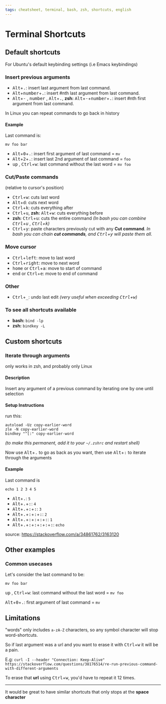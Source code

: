 ```yaml
---
tags: cheatsheet, terminal, bash, zsh, shortcuts, english
---
```


# Terminal Shortcuts

## Default shortcuts

For Ubuntu's default keybinding settings (i.e Emacs keybindings)

### Insert previous arguments

- <kbd>Alt</kbd>+<kbd>.</kbd>: insert last argument from last command.
- <kbd>Alt</kbd>+<kbd>number</kbd>+<kbd>.</kbd>: insert #nth last argument from last command.
- <kbd>Alt</kbd>+<kbd>-</kbd> , <kbd>number</kbd> , <kbd>Alt</kbd>+<kbd>.</kbd>, **zsh:** <kbd>Alt</kbd>+<kbd>-</kbd>+<kbd>number</kbd>+<kbd>.</kbd>: insert #nth first argument from last command.

In Linux you can repeat commands to go back in history

#### Example

Last command is:

    mv foo bar

- <kbd>Alt</kbd>+<kbd>0</kbd>+<kbd>.</kbd>: insert first argument of last command = `mv`
- <kbd>Alt</kbd>+<kbd>2</kbd>+<kbd>.</kbd>: insert last 2nd argument of last command = `foo`
- <kbd>up</kbd> , <kbd>Ctrl</kbd>+<kbd>w</kbd>: last command without the last word = `mv foo`

### Cut/Paste commands

(relative to cursor's position)

- <kbd>Ctrl</kbd>+<kbd>w</kbd>: cuts last word
- <kbd>Alt</kbd>+<kbd>d</kbd>: cuts next word
- <kbd>Ctrl</kbd>+<kbd>k</kbd>: cuts everything after
- <kbd>Ctrl</kbd>+<kbd>u</kbd>, **zsh:** <kbd>Alt</kbd>+<kbd>w</kbd>: cuts everything before
- **zsh:** <kbd>Ctrl</kbd>+<kbd>u</kbd>: cuts the entire command *(In bash you can combine <kbd>Ctrl</kbd>+<kbd>u</kbd> , <kbd>Ctrl</kbd>+<kbd>k</kbd>)*
- <kbd>Ctrl</kbd>+<kbd>y</kbd>: paste characters previously cut with any **Cut command**. *In bash you can chain **cut commands**, and <kbd>Ctrl</kbd>+<kbd>y</kbd> will paste them all.*

### Move cursor

- <kbd>Ctrl</kbd>+<kbd>left</kbd>: move to last word
- <kbd>Ctrl</kbd>+<kbd>right</kbd>: move to next word
- <kbd>home</kbd> or <kbd>Ctrl</kbd>+<kbd>a</kbd>: move to start of command
- <kbd>end</kbd> or <kbd>Ctrl</kbd>+<kbd>e</kbd>: move to end of command

### Other

- <kbd>Ctrl</kbd>+<kbd>_</kbd>: undo last edit *(very useful when exceeding <kbd>Ctrl</kbd>+<kbd>w</kbd>)*

### To see all shortcuts available

- **bash:** `bind -lp`
- **zsh:** `bindkey -L`

## Custom shortcuts

### Iterate through arguments

only works in zsh, and probably only Linux

#### Description

Insert any argument of a previous command by iterating one by one until selection

#### Setup Instructions

run this:

    autoload -Uz copy-earlier-word
    zle -N copy-earlier-word
    bindkey "^[:" copy-earlier-word

*(to make this permanent, add it to your `~/.zshrc` and restart shell)*

Now use <kbd>Alt</kbd>+<kbd>.</kbd> to go as back as you want, then use <kbd>Alt</kbd>+<kbd>:</kbd> to iterate through the arguments

#### Example

Last command is

    echo 1 2 3 4 5

- <kbd>Alt</kbd>+<kbd>.</kbd>: `5`
- <kbd>Alt</kbd>+<kbd>.</kbd>+<kbd>:</kbd>: `4`
- <kbd>Alt</kbd>+<kbd>.</kbd>+<kbd>:</kbd>+<kbd>:</kbd>: `3`
- <kbd>Alt</kbd>+<kbd>.</kbd>+<kbd>:</kbd>+<kbd>:</kbd>+<kbd>:</kbd>: `2`
- <kbd>Alt</kbd>+<kbd>.</kbd>+<kbd>:</kbd>+<kbd>:</kbd>+<kbd>:</kbd>+<kbd>:</kbd>: `1`
- <kbd>Alt</kbd>+<kbd>.</kbd>+<kbd>:</kbd>+<kbd>:</kbd>+<kbd>:</kbd>+<kbd>:</kbd>+<kbd>:</kbd>: `echo`

source: <https://stackoverflow.com/a/34861762/3163120>

## Other examples

### Common usecases

Let's consider the last command to be:

    mv foo bar

<kbd>up</kbd> , <kbd>Ctrl</kbd>+<kbd>w</kbd>: last command without the last word = `mv foo`

<kbd>Alt</kbd>+<kbd>0</kbd>+<kbd>.</kbd>: first argument of last command = `mv`

## Limitations

 "words" only includes `a-zA-Z` characters, so any symbol character will stop word-shortcuts.

So if last argument was a url and you want to erase it with <kbd>Ctrl</kbd>+<kbd>w</kbd> it will be a pain.

E.g: `curl -I --header "Connection: Keep-Alive" https://stackoverflow.com/questions/38176514/re-run-previous-command-with-different-arguments`

To erase that **url** using <kbd>Ctrl</kbd>+<kbd>w</kbd>, you'd have to repeat it 12 times.

---

It would be great to have similar shortcuts that only stops at the **space character**
